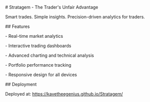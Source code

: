 \# Stratagem - The Trader's Unfair Advantage



Smart trades. Simple insights. Precision-driven analytics for traders.



\## Features

\- Real-time market analytics

\- Interactive trading dashboards

\- Advanced charting and technical analysis

\- Portfolio performance tracking

\- Responsive design for all devices



\## Deployment

Deployed at: https://kavetheegenius.github.io/Stratagem/

